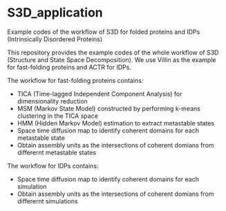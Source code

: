 # S3D_application
Example codes of the workflow of S3D for folded proteins and IDPs (Intrinsically Disordered Proteins)

This repository provides the example codes of the whole workflow of S3D (Structure and State Space Decomposition). We use Villin as the example for fast-folding proteins and ACTR for IDPs.

The workflow for fast-folding proteins contains:
* TICA (Time-lagged Independent Component Analysis) for dimensionality reduction
* MSM (Markov State Model) constructed by performing k-means clustering in the TICA space
* HMM (Hidden Markov Model) estimation to extract metastable states
* Space time diffusion map to identify coherent domains for each metastable state
* Obtain assembly units as the intersections of coherent domians from differernt metastable states

The workflow for IDPs contains:
* Space time diffusion map to identify coherent domains for each simulation
* Obtain assembly units as the intersections of coherent domians from differernt simulations
